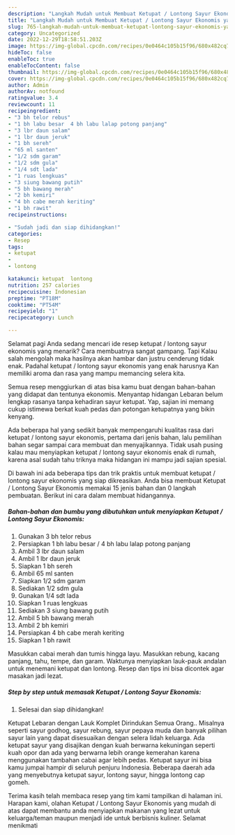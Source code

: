 ```yaml
---
description: "Langkah Mudah untuk Membuat Ketupat / Lontong Sayur Ekonomis yang Enak, Buat Buka Puasa}"
title: "Langkah Mudah untuk Membuat Ketupat / Lontong Sayur Ekonomis yang Enak, Buat Buka Puasa}"
slug: 765-langkah-mudah-untuk-membuat-ketupat-lontong-sayur-ekonomis-yang-enak-buat-buka-puasa
category: Uncategorized
date: 2022-12-29T18:58:51.203Z
image: https://img-global.cpcdn.com/recipes/0e0464c105b15f96/680x482cq70/ketupat-lontong-sayur-ekonomis-foto-resep-utama.jpg
hideToc: false
enableToc: true
enableTocContent: false
thumbnail: https://img-global.cpcdn.com/recipes/0e0464c105b15f96/680x482cq70/ketupat-lontong-sayur-ekonomis-foto-resep-utama.jpg
cover: https://img-global.cpcdn.com/recipes/0e0464c105b15f96/680x482cq70/ketupat-lontong-sayur-ekonomis-foto-resep-utama.jpg
author: Admin
authorAv: notfound
ratingvalue: 3.4
reviewcount: 11
recipeingredient:
- "3 bh telor rebus"
- "1 bh labu besar  4 bh labu lalap potong panjang"
- "3 lbr daun salam"
- "1 lbr daun jeruk"
- "1 bh sereh"
- "65 ml santen"
- "1/2 sdm garam"
- "1/2 sdm gula"
- "1/4 sdt lada"
- "1 ruas lengkuas"
- "3 siung bawang putih"
- "5 bh bawang merah"
- "2 bh kemiri"
- "4 bh cabe merah keriting"
- "1 bh rawit"
recipeinstructions:

- "Sudah jadi dan siap dihidangkan!"
categories:
- Resep
tags:
- ketupat
- 
- lontong

katakunci: ketupat  lontong 
nutrition: 257 calories
recipecuisine: Indonesian
preptime: "PT18M"
cooktime: "PT54M"
recipeyield: "1"
recipecategory: Lunch

---
```



Selamat pagi Anda sedang mencari ide resep ketupat / lontong sayur ekonomis yang menarik? Cara membuatnya sangat gampang. Tapi Kalau salah mengolah maka hasilnya akan hambar dan justru cenderung tidak enak. Padahal ketupat / lontong sayur ekonomis yang enak harusnya Kan memiliki aroma dan rasa yang mampu memancing selera kita.


Semua resep menggiurkan di atas bisa kamu buat dengan bahan-bahan yang didapat dan tentunya ekonomis. Menyantap hidangan Lebaran belum lengkap rasanya tanpa kehadiran sayur ketupat. Yap, sajian ini memang cukup istimewa berkat kuah pedas dan potongan ketupatnya yang bikin kenyang.

Ada beberapa hal yang sedikit banyak mempengaruhi kualitas rasa dari ketupat / lontong sayur ekonomis, pertama dari jenis bahan, lalu pemilihan bahan segar sampai cara membuat dan menyajikannya. Tidak usah pusing kalau mau menyiapkan ketupat / lontong sayur ekonomis enak di rumah, karena asal sudah tahu triknya maka hidangan ini mampu jadi sajian spesial.


Di bawah ini ada beberapa tips dan trik praktis untuk membuat ketupat / lontong sayur ekonomis yang siap dikreasikan. Anda bisa membuat Ketupat / Lontong Sayur Ekonomis memakai 15 jenis bahan dan 0 langkah pembuatan. Berikut ini cara dalam membuat hidangannya.

<!--inarticleads1-->

##### Bahan-bahan dan bumbu yang dibutuhkan untuk menyiapkan Ketupat / Lontong Sayur Ekonomis:

1. Gunakan 3 bh telor rebus
1. Persiapkan 1 bh labu besar / 4 bh labu lalap potong panjang
1. Ambil 3 lbr daun salam
1. Ambil 1 lbr daun jeruk
1. Siapkan 1 bh sereh
1. Ambil 65 ml santen
1. Siapkan 1/2 sdm garam
1. Sediakan 1/2 sdm gula
1. Gunakan 1/4 sdt lada
1. Siapkan 1 ruas lengkuas
1. Sediakan 3 siung bawang putih
1. Ambil 5 bh bawang merah
1. Ambil 2 bh kemiri
1. Persiapkan 4 bh cabe merah keriting
1. Siapkan 1 bh rawit


Masukkan cabai merah dan tumis hingga layu. Masukkan rebung, kacang panjang, tahu, tempe, dan garam. Waktunya menyiapkan lauk-pauk andalan untuk menemani ketupat dan lontong. Resep dan tips ini bisa dicontek agar masakan jadi lezat. 

<!--inarticleads2-->

##### Step by step untuk memasak Ketupat / Lontong Sayur Ekonomis:


1. Selesai dan siap dihidangkan!

Ketupat Lebaran dengan Lauk Komplet Dirindukan Semua Orang.. Misalnya seperti sayur godhog, sayur rebung, sayur pepaya muda dan banyak pilihan sayur lain yang dapat disesuaikan dengan selera lidah keluarga. Ada ketupat sayur yang disajikan dengan kuah berwarna kekuningan seperti kuah opor dan ada yang berwarna lebih orange kemerahan karena menggunakan tambahan cabai agar lebih pedas. Ketupat sayur ini bisa kamu jumpai hampir di seluruh penjuru Indonesia. Beberapa daerah ada yang menyebutnya ketupat sayur, lontong sayur, hingga lontong cap gomeh. 

Terima kasih telah membaca resep yang tim kami tampilkan di halaman ini. Harapan kami, olahan Ketupat / Lontong Sayur Ekonomis yang mudah di atas dapat membantu anda menyiapkan makanan yang lezat untuk keluarga/teman maupun menjadi ide untuk berbisnis kuliner. Selamat menikmati
